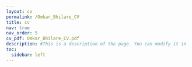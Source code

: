 ```yaml
---
layout: cv
permalink: /Omkar_Bhilare_CV
title: cv
nav: true
nav_order: 5
cv_pdf: Omkar_Bhilare_CV.pdf
description: #This is a description of the page. You can modify it in '_pages/cv.md'. You can also change or remove the top pdf download button.
toc:
  sidebar: left
---
```

